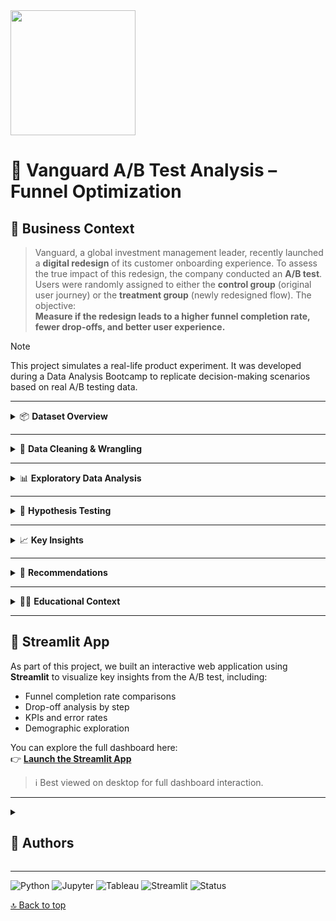 <img src="https://github.com/user-attachments/assets/49131420-90ea-4b77-874c-b71b54687ae9" width="200" height="200" />
<a name="top"></a>

# 🧠 Vanguard A/B Test Analysis – Funnel Optimization

## 🧩 Business Context

> Vanguard, a global investment management leader, recently launched a **digital redesign** of its customer onboarding experience. To assess the true impact of this redesign, the company conducted an **A/B test**.  
Users were randomly assigned to either the **control group** (original user journey) or the **treatment group** (newly redesigned flow). The objective:  
> **Measure if the redesign leads to a higher funnel completion rate, fewer drop-offs, and better user experience.**

> [!NOTE]
> This project simulates a real-life product experiment. It was developed during a Data Analysis Bootcamp to replicate decision-making scenarios based on real A/B testing data.

---

<details>
<summary>📦 <strong>Dataset Overview</strong></summary>

The dataset consists of user navigation events throughout the onboarding funnel:

- user_id: Unique identifier per user.
- group: A/B group label – control or treatment.
- step: Funnel step (e.g., step_1, step_2, ..., confirm).
- timestamp: Timestamp of the event.
- Derived fields (created in preprocessing):
  - time_diff: Time difference between steps.
  - final_step: Last recorded step per user.
  - error_flags: Indicators for anomalies.

</details>

---

<details>
<summary>🧹 <strong>Data Cleaning & Wrangling</strong></summary>

To ensure valid insights, we applied rigorous data preprocessing steps:

- Chronologically sorted user steps.
- Removed sessions with:
  - Repeated steps (e.g., multiple step_2s).
  - Backward jumps (e.g., step_3 to step_1).
  - Zero-second step transitions.
- Labeled sessions that did **not** end in confirm as **abandonments**.
- Engineered features for:
  - Time spent per step.
  - Funnel depth reached.
  - Navigation consistency.

> These cleaning rules were based on domain assumptions. In a production setting, more session metadata and UX feedback would further guide this logic.

</details>

---

<details>
<summary>📊 <strong>Exploratory Data Analysis</strong></summary>

The EDA compared control vs. treatment groups on multiple dimensions:

- **Completion Rate** – % of users reaching the confirm step.
- **Drop-off Points** – Common exit steps.
- **Navigation Errors** – Frequency of repeated or reversed steps.
- **Time Metrics** – Total and per-step time comparisons.

Key visualizations:
- Funnel diagrams by group
- Step-wise conversion rates
- Session length distributions

</details>

---

<details>
<summary>🧪 <strong>Hypothesis Testing</strong></summary>

We ran statistical tests to validate whether differences observed were statistically significant:

- ✅ **Z-test for proportions** (completion rate comparison).
- ✅ **T-test** / **Mann-Whitney U test** (time differences).
- ✅ **Chi-squared test** (distribution of final steps and errors).
- ✅ **Sanity checks** for group balance and random assignment.

Assumptions tested:
- Normality (Shapiro-Wilk, histograms).
- Equal variances (Levene's test).

> Statistical significance ≠ business impact. All insights were contextualized with user experience and operational considerations.

</details>

---

<details>
<summary>📈 <strong>Key Insights</strong></summary>

- ✅ **Higher completion rate** in the treatment group (statistically significant).
- 🔄 **Fewer navigation errors** post-redesign, especially backward transitions.
- ⏱️ **Time efficiency** slightly improved but not statistically conclusive.
- 🧩 Users followed a more linear path in the redesigned flow.

</details>

---

<details>
<summary>🧭 <strong>Recommendations</strong></summary>

- ✅ **Roll out the redesign** to the broader user base.
- 📊 Monitor funnel metrics continuously to detect regressions.
- 🔬 Run additional segmented tests (e.g., new vs. returning users).
- 🧠 Gather qualitative UX insights (e.g., via surveys, heatmaps).
- ⚙️ Improve experiment design with longer run times and controlled traffic splits.

</details>

---

<details>
<summary>🧑‍🏫 <strong>Educational Context</strong></summary>

This analysis was developed as part of a Data Analytics Bootcamp.  
It reflects industry-standard approaches to experimentation, data cleaning, and interpretation of A/B tests within digital products.

</details>

---

## 🚀 Streamlit App</h2>

As part of this project, we built an interactive web application using **Streamlit** to visualize key insights from the A/B test, including:

- Funnel completion rate comparisons  
- Drop-off analysis by step  
- KPIs and error rates  
- Demographic exploration

You can explore the full dashboard here:  
👉 [**Launch the Streamlit App**](http://vanguardanalytics.streamlit.app/)  

> ℹ️ Best viewed on desktop for full dashboard interaction.

</details>

---

<details>
  <summary>
    <h2>👥 Authors</h2>
  </summary>

[![Rocío](https://img.shields.io/badge/@JimenezRoDA-GitHub-181717?logo=github&style=flat-square)](https://github.com/JimenezRoDA)

[![Xavi](https://img.shields.io/badge/@xavistem-GitHub-181717?logo=github&style=flat-square)](https://github.com/xavistem)

</details>

---

![Python](https://img.shields.io/badge/Python-3.12.7-blue?logo=python)
![Jupyter](https://img.shields.io/badge/Jupyter-Notebook-orange?logo=jupyter)
![Tableau](https://img.shields.io/badge/Tableau-Visualization-orange?logo=tableau)
![Streamlit](https://img.shields.io/badge/Streamlit-App-red?logo=streamlit)
![Status](https://img.shields.io/badge/Status-Finished-brightgreen)

[🔝 Back to top](#top)
